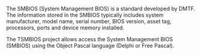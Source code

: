 The SMBIOS (System Management BIOS) is a standard developed by DMTF. The information stored in the SMBIOS typically includes system manufacturer, model name, serial number, BIOS version, asset tag, processors, ports and device memory installed.

The TSMBIOS project allows access the System Management BIOS (SMBIOS) using the Object Pascal language (Delphi or Free Pascal). 
